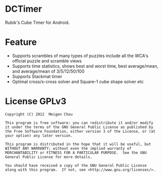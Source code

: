 # DCTimer
Rubik's Cube Timer for Android.

# Feature
- Supports scrambles of many types of puzzles include all the WCA's official puzzle and scramble views
- Supports time statistics, shows best and worst time, best average/mean, and average/mean of 3/5/12/50/100
- Supports Stackmat timer
- Optimal cross/x-cross solver and Square-1 cube shape solver etc

# License GPLv3

    Copyright (C) 2012  Meigen Chou

    This program is free software: you can redistribute it and/or modify it under the terms of the GNU General Public License as published by the Free Software Foundation, either version 3 of the License, or (at your option) any later version.

    This program is distributed in the hope that it will be useful, but WITHOUT ANY WARRANTY; without even the implied warranty of MERCHANTABILITY or FITNESS FOR A PARTICULAR PURPOSE.  See the GNU General Public License for more details.

    You should have received a copy of the GNU General Public License along with this program.  If not, see <http://www.gnu.org/licenses/>.
